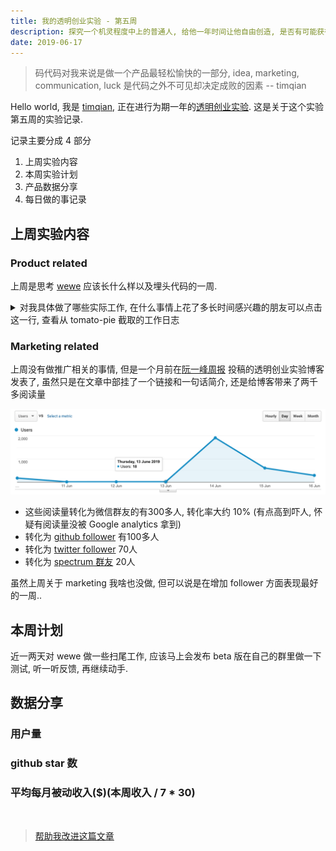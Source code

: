 ```yaml
---
title: 我的透明创业实验 - 第五周
description: 探究一个机灵程度中上的普通人, 给他一年时间让他自由创造, 是否有可能获得1000美元每月的被动收入.
date: 2019-06-17
---
```


> 码代码对我来说是做一个产品最轻松愉快的一部分, idea, marketing, communication, luck 是代码之外不可见却决定成败的因素 -- timqian

Hello world, 我是 [timqian](https://github.com/timqian), 正在进行为期一年的[透明创业实验](https://blog.t9t.io/transparent-startup-experiment-2019-05-20/). 这是关于这个实验第五周的实验记录.

记录主要分成 4 部分
1. 上周实验内容
2. 本周实验计划
3. 产品数据分享
4. 每日做的事记录

## 上周实验内容

### Product related

上周是思考 [wewe](https://github.com/t9tio/wewe) 应该长什么样以及埋头代码的一周.

<details>
<summary>对我具体做了哪些实际工作, 在什么事情上花了多长时间感兴趣的朋友可以点击这一行, 查看从 tomato-pie 截取的工作日志</summary>
![](https://raw.githubusercontent.com/timqian/images/master/Screen%20Shot%202019-06-17%20at%209.24.34%20AM.png)
![](https://raw.githubusercontent.com/timqian/images/master/Screen%20Shot%202019-06-17%20at%209.24.41%20AM.png)
![](https://raw.githubusercontent.com/timqian/images/master/Screen%20Shot%202019-06-17%20at%209.24.49%20AM.png)
![](https://raw.githubusercontent.com/timqian/images/master/Screen%20Shot%202019-06-17%20at%209.24.58%20AM.png)
![](https://raw.githubusercontent.com/timqian/images/master/Screen%20Shot%202019-06-17%20at%209.25.11%20AM.png)
![](https://raw.githubusercontent.com/timqian/images/master/Screen%20Shot%202019-06-17%20at%209.25.19%20AM.png)
</details>

### Marketing related

上周没有做推广相关的事情, 但是一个月前在[阮一峰周报](http://www.ruanyifeng.com/blog/2019/06/weekly-issue-60.html) 投稿的透明创业实验博客发表了, 虽然只是在文章中部挂了一个链接和一句话简介, 还是给博客带来了两千多阅读量

![](https://raw.githubusercontent.com/timqian/images/master/Screen%20Shot%202019-06-17%20at%209.39.05%20AM.png)

- 这些阅读量转化为微信群友的有300多人, 转化率大约 10% (有点高到吓人, 怀疑有阅读量没被 Google analytics 拿到)
- 转化为 [github follower](https://github.com/timqian) 有100多人
- 转化为 [twitter follower](https://twitter/tim_qian) 70人
- 转化为 [spectrum 群友](https://spectrum.chat/t9tio) 20人

虽然上周关于 marketing 我啥也没做, 但可以说是在增加 follower 方面表现最好的一周..

## 本周计划

近一两天对 wewe 做一些扫尾工作, 应该马上会发布 beta 版在自己的群里做一下测试, 听一听反馈, 再继续动手.

## 数据分享

### 用户量
<canvas id="userChart"></canvas>

### github star 数
<canvas id="starChart"></canvas>

### 平均每月被动收入($)(本周收入 / 7 * 30)
<canvas id="incomeChart"></canvas>

<br/>

> [帮助我改进这篇文章](https://github.com/t9tio/blog/blob/master/source/_posts/t9t-week5.md)

<script src="https://cdn.jsdelivr.net/npm/chart.js@2.8.0"></script>

<script>
var chartColors = {
	red: 'rgb(255, 99, 132)',
	orange: 'rgb(255, 159, 64)',
	yellow: 'rgb(255, 205, 86)',
	green: 'rgb(75, 192, 192)',
	blue: 'rgb(54, 162, 235)',
	purple: 'rgb(153, 102, 255)',
	grey: 'rgb(201, 203, 207)'
};
var userCtx = document.getElementById('userChart').getContext('2d');
var starCtx = document.getElementById('starChart').getContext('2d');
var incomeCtx = document.getElementById('incomeChart').getContext('2d');

new Chart(userCtx, {
    type: 'line',
    data: {
        labels: ['week 1', 'week 2', 'week 3', 'week 4', 'week 5'],
        datasets: [{
            label: 'open source jobs',
            backgroundColor: chartColors.red,
            borderColor: chartColors.red,
            fill: false,
            data: [39, 60, 62, 80, 101]
        },{
            label: 'tomato-pie',
            backgroundColor: chartColors.orange,
            borderColor: chartColors.orange,
            fill: false,
            data: [653, 673, 722, 634, 647]
        },{
            label: 'star-history 插件',
            backgroundColor: chartColors.green, 
            borderColor: chartColors.green,
            fill: false,
            data: [21, 21, 28, 33, 33]
        }]
    },
});

new Chart(starCtx, {
    type: 'line',
    data: {
        labels: ['week 1', 'week 2', 'week 3', 'week 4', 'week 5'],
        datasets: [{
            label: 'open source jobs',
            backgroundColor: chartColors.red,
            borderColor: chartColors.red,
            fill: false,
            data: [731, 764, 763, 821, 872]
        },{
            label: 'tomato-pie',
            backgroundColor: chartColors.orange,
            borderColor: chartColors.orange,
            fill: false,
            data: [107, 113, 117, 118, 125]
        },{
            label: 'star-history 插件',
            backgroundColor: chartColors.green, 
            borderColor: chartColors.green,
            fill: false,
            data: [921, 998, 1110, 1129, 1154]
        }]
    },
});

new Chart(incomeCtx, {
    type: 'line',
    data: {
        labels: ['week 1', 'week 2', 'week 3', 'week 4', 'week 5'],
        datasets: [{
            label: 'open opptunities',
            backgroundColor: chartColors.red,
            borderColor: chartColors.red,
            fill: false,
            data: [0, 0, 0, 0, 0]
        },{
            label: 'tomato-pie',
            backgroundColor: chartColors.orange,
            borderColor: chartColors.orange,
            fill: false,
            data: [0, 0, 0, 0, 0]
        },{
            label: 'star-history 插件',
            backgroundColor: chartColors.green, 
            borderColor: chartColors.green,
            fill: false,
            data: [0.69, 0, 25.7, 12.8, 0]
        }]
    },
});

</script>